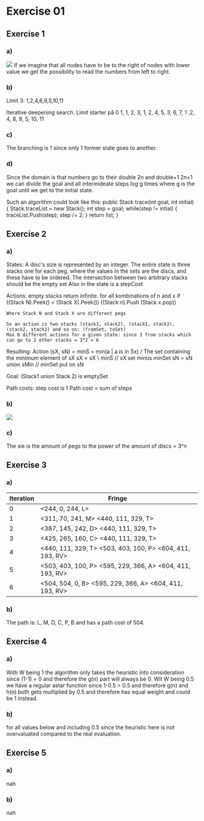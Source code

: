 # Exercise 01

## Exercise 1

### a)
<img src='http://g.gravizo.com/g?
 digraph G {
   1 -> 2;
   1 -> 3;
   2 -> 4;
   2 -> 5;
   3 -> 6;
   3 -> 7;
   4 -> 8;
   4 -> 9;
   5 -> 10;
   5 -> 11;
   6 -> 12;
   6 -> 13;
   7 -> 14;
   7 -> 15;
 }
'/>
If we imagine that all nodes have to be to the right of nodes with lower value we get the possibility to read the numbers from left to right.

### b)
Limit 3:
1,2,4,8,9,5,10,11

Iterative deepening search. Limit starter på 0
1, 1, 2, 3, 1, 2, 4, 5, 3, 6, 7, 1 ,2, 4, 8, 9, 5, 10, 11

### c)
The branching is 1 since only 1 former state goes to another.

### d)
Since the domain is that numbers go to their double 2n and double+1 2n+1 we can divide the goal and all intermideate steps log g times where g is the goal until we get to the initial state.

Such an algorithm could look like this:
    public Stack trace(int goal, int initial)
    {
        Stack<int> traceList = new Stack<int>();
        int step = goal;
        while(step != intial)
        {
            traceList.Push(step);
            step /= 2;
        }
        return list;
    }
    
    
## Exercise 2

### a)
States:
    A disc's size is represented by an integer.
    The entire state is three stacks one for each peg, where the values in the sets are the discs, and these have to be ordered.
    The intersection between two arbitrary stacks should be the empty set
    Also in the state is a stepCost
    

Actions:
    empty stacks return infinite.
    for all kombinations of n and x
        if ((Stack N).Peek() < (Stack X).Peek())
            ((Stack n).Push (Stack x.pop))
        
    Where Stack N and Stack X are different pegs
    
    So an action is two stacks (stack1, stack2), (stack1, stack3), (stack2, stack1) and so on: (fromSet, toSet)
    Max 6 different actions for a given state: since 3 from stacks which can go to 2 other stacks = 3*2 = 6
    
Resulting:
    Action (sX, sN) = 
        minS = min(a | a is in Sx) / The set containing the minimum element of sX
        sX = sX \ minS // sX set minus minSet
        sN = sN union sMin // minSet put on sN 
        
Goal:
    (Stack1 union Stack 2) is emptySet
  
Path costs:
    step cost is 1
    Path cost = sum of steps
    
### b)

<img src='http://g.gravizo.com/g?
 digraph G {
   1 [label="([2,1],[],[])"];
   2 [label="([],[2,1],[])"];
   3 [label="([],[],[2,1])"];
   4 [label="([1],[2],[])"];
   5 [label="([1],[],[2])"];
   6 [label="([2],[1],[])"];
   7 [label="([],[1],[2])"];
   8 [label="([],[2],[1])"];
   9 [label="([2],[],[1])"];
   1 -> 6[label="Move (S1, S2)"];
   1 -> 9[label="Move (S1, S3)"];
   2 -> 4[label="Move (S2, S1)"];
   2 -> 8[label="Move (S2, S3)"];
   3 -> 5[label="Move (S3, S1)"];
   3 -> 7[label="Move (S3, S2)"];
   4 -> 2[label="Move (S1, S2)"];
   4 -> 8[label="Move (S1, S3)"];
   4 -> 5[label="Move (S2, S3)"];
   5 -> 7[label="Move (S1, S3)"];
   5 -> 3[label="Move (S1, S2)"];
   5 -> 4[label="Move (S3, S2)"];
   6 -> 9[label="Move (S2, S3)"];
   6 -> 1[label="Move (S2, S1)"];
   6 -> 7[label="Move (S1, S3)"];
   7 -> 3[label="Move (S2, S3)"];
   7 -> 6[label="Move (S2, S1)"];
   7 -> 5[label="Move (S3, S1)"];
   8 -> 2[label="Move (S3, S2)"];
   8 -> 4[label="Move (S3, S1)"];
   8 -> 9[label="Move (S2, S1)"];
   9 -> 1[label="Move (S3, S1)"];;
   9 -> 6[label="Move (S3, S2)"];;
   9 -> 8[label="Move (S1, S2)"];;
 }
'/>

### c)
The sie is the amount of pegs to the power of the amount of discs = 3^n


## Exercise 3
### a)

| Iteration | Fringe                                                     |
|-----------|------------------------------------------------------------|
| 0         | <244, 0, 244, L>                                           |
| 1         | <311, 70, 241, M> <440, 111, 329, T>                       |
| 2         | <387, 145, 242, D> <440, 111, 329, T>                      |
| 3         | <425, 265, 160, C> <440, 111, 329, T>                      |
| 4         | <440, 111, 329, T> <503, 403, 100, P> <604, 411, 193, RV>  |
| 5         | <503, 403, 100, P>  <595, 229, 366, A> <604, 411, 193, RV> |
| 6         | <504, 504, 0, B> <595, 229, 366, A> <604, 411, 193, RV>    |

### b)
The path is: L, M, D, C, P, B and has a path cost of 504.

## Exercise 4
### a)
With W being 1 the algorithm only takes the heuristic into consideration since (1-1) = 0 and therefore the g(n) part will always be 0.
Wit W being 0.5 we have a regular astar function since 1-0.5 = 0.5 and therefore g(n) and h(n) both gets multiplied by 0.5 and therefore has equal weight and could be 1 instead.

### b)
for all values below and including 0.5 since the heuristic here is not overvaluated compared to the real evaluation.

## Exercise 5
### a)
nah
### b)
nah